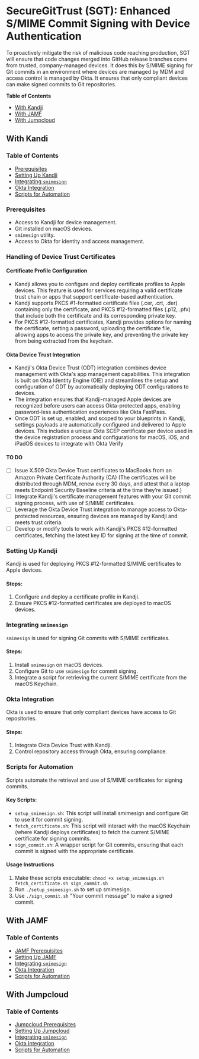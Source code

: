# SecureGitTrust (SGT): Enhanced S/MIME Commit Signing with Device Authentication

To proactively mitigate the risk of malicious code reaching production, SGT will ensure that code changes merged into GitHub release branches come from trusted, company-managed devices. It does this by S/MIME signing for Git commits in an environment where devices are managed by MDM and access control is managed by Okta. It ensures that only compliant devices can make signed commits to Git repositories.

**Table of Contents**
- [With Kandji](#with-kandji)
- [With JAMF](#with-jamf)
- [With Jumpcloud](#with-jumpcloud)

## With Kandi
### Table of Contents
- [Prerequisites](#prerequisites)
- [Setting Up Kandji](#setting-up-kandji)
- [Integrating `smimesign`](#integrating-smimesign)
- [Okta Integration](#okta-integration)
- [Scripts for Automation](#scripts-for-automation)

### Prerequisites
- Access to Kandji for device management.
- Git installed on macOS devices.
- `smimesign` utility.
- Access to Okta for identity and access management.

### Handling of Device Trust Certificates

#### Certificate Profile Configuration

- Kandji allows you to configure and deploy certificate profiles to Apple devices. This feature is used for services requiring a valid certificate trust chain or apps that support certificate-based authentication​​.
- Kandji supports PKCS #1-formatted certificate files (.cer, .crt, .der) containing only the certificate, and PKCS #12-formatted files (.p12, .pfx) that include both the certificate and its corresponding private key​​.
- For PKCS #12-formatted certificates, Kandji provides options for naming the certificate, setting a password, uploading the certificate file, allowing apps to access the private key, and preventing the private key from being extracted from the keychain​​.

#### Okta Device Trust Integration
- Kandji's Okta Device Trust (ODT) integration combines device management with Okta's app management capabilities. This integration is built on Okta Identity Engine (OIE) and streamlines the setup and configuration of ODT by automatically deploying ODT configurations to devices​​.
- The integration ensures that Kandji-managed Apple devices are recognized before users can access Okta-protected apps, enabling password-less authentication experiences like Okta FastPass​​.
- Once ODT is set up, enabled, and scoped to your blueprints in Kandji, settings payloads are automatically configured and delivered to Apple devices. This includes a unique Okta SCEP certificate per device used in the device registration process and configurations for macOS, iOS, and iPadOS devices to integrate with Okta Verify​

#### TO DO

- [ ] Issue X.509 Okta Device Trust certificates to MacBooks from an Amazon Private Certificate Authority (CA) (The certificates will be distributed through MDM, renew every 30 days, and attest that a laptop meets Endpoint Security Baseline criteria at the time they’re issued.)
- [ ] Integrate Kandji's certificate management features with your Git commit signing process, with use of S/MIME certificates.
- [ ] Leverage the Okta Device Trust integration to manage access to Okta-protected resources, ensuring devices are managed by Kandji and meets trust criteria.
- [ ] Develop or modify tools to work with Kandji's PKCS #12-formatted certificates, fetching the latest key ID for signing at the time of commit.

### Setting Up Kandji
Kandji is used for deploying PKCS #12-formatted S/MIME certificates to Apple devices.

#### Steps:
1. Configure and deploy a certificate profile in Kandji.
2. Ensure PKCS #12-formatted certificates are deployed to macOS devices.

### Integrating `smimesign`
`smimesign` is used for signing Git commits with S/MIME certificates.

#### Steps:
1. Install `smimesign` on macOS devices.
2. Configure Git to use `smimesign` for commit signing.
3. Integrate a script for retrieving the current S/MIME certificate from the macOS Keychain.

### Okta Integration
Okta is used to ensure that only compliant devices have access to Git repositories.

#### Steps:
1. Integrate Okta Device Trust with Kandji.
2. Control repository access through Okta, ensuring compliance.

### Scripts for Automation
Scripts automate the retrieval and use of S/MIME certificates for signing commits.

#### Key Scripts:
- `setup_smimesign.sh`: This script will install smimesign and configure Git to use it for commit signing.
- `fetch_certificate.sh`: This script will interact with the macOS Keychain (where Kandji deploys certificates) to fetch the current S/MIME certificate for signing commits.
- `sign_commit.sh`: A wrapper script for Git commits, ensuring that each commit is signed with the appropriate certificate.

#### Usage Instructions

1. Make these scripts executable: `chmod +x setup_smimesign.sh fetch_certificate.sh sign_commit.sh`
2. Run `./setup_smimesign.sh` to set up smimesign.
3. Use `./sign_commit.sh` "Your commit message" to make a signed commit.


## With JAMF
### Table of Contents
- [JAMF Prerequisites](#jamf-prerequisites)
- [Setting Up JAMF](#setting-up-jamf)
- [Integrating `smimesign`](#integrating-smimesign)
- [Okta Integration](#okta-integration)
- [Scripts for Automation](#scripts-for-automation)



## With Jumpcloud
### Table of Contents
- [Jumpcloud Prerequisites](#jumpcloud-prerequisites)
- [Setting Up Jumpcloud](#setting-up-jumpcloud)
- [Integrating `smimesign`](#integrating-smimesign)
- [Okta Integration](#okta-integration)
- [Scripts for Automation](#scripts-for-automation)


